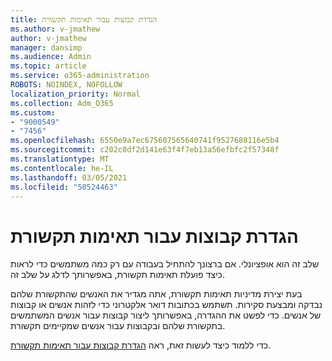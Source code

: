 ```yaml
---
title: הגדרת קבוצות עבור תאימות תקשורת
ms.author: v-jmathew
author: v-jmathew
manager: dansimp
ms.audience: Admin
ms.topic: article
ms.service: o365-administration
ROBOTS: NOINDEX, NOFOLLOW
localization_priority: Normal
ms.collection: Adm_O365
ms.custom:
- "9000549"
- "7456"
ms.openlocfilehash: 6550e9a7ec675607565640741f9527688116e5b4
ms.sourcegitcommit: c202c0df2d141e63f4f7eb13a56efbfc2f57348f
ms.translationtype: MT
ms.contentlocale: he-IL
ms.lasthandoff: 03/05/2021
ms.locfileid: "50524463"
---
```

# <a name="set-up-groups-for-communication-compliance"></a>הגדרת קבוצות עבור תאימות תקשורת

שלב זה הוא אופציונלי. אם ברצונך להתחיל בעבודה עם רק כמה משתמשים כדי לראות כיצד פועלת תאימות תקשורת, באפשרותך לדלג על שלב זה.  
  
בעת יצירת מדיניות תאימות תקשורת, אתה מגדיר את האנשים שהתקשורת שלהם נבדקה ומבצעת סקירות. תשתמש בכתובות דואר אלקטרוני כדי לזהות אנשים או קבוצות של אנשים. כדי לפשט את ההגדרה, באפשרותך ליצור קבוצות עבור אנשים המשתמשים בתקשורת שלהם ובקבוצות עבור אנשים שמקיימים תקשורת.  
  
כדי ללמוד כיצד לעשות זאת, ראה [הגדרת קבוצות עבור תאימות תקשורת](https://go.microsoft.com/fwlink/?linkid=2129594).
